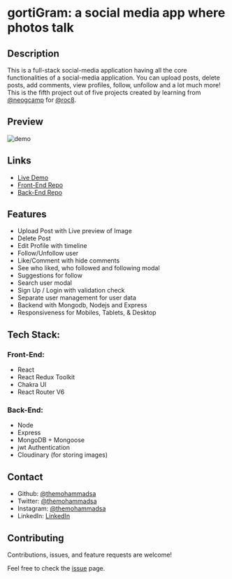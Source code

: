 
# gortiGram: a social media app where photos talk

## Description 
This is a full-stack social-media application having all the core functionalities of a social-media application. You can upload posts, delete posts, add comments, view profiles, follow, unfollow and a lot much more!   
This is the fifth project out of five projects created by learning from [@neogcamp](https://neog.camp/) for [@roc8](https://www.roc8.careers/).

## Preview 

![demo](/demo.gif)

## Links

- [Live Demo](https://gortigram.netlify.app/)
- [Front-End Repo](https://github.com/themohammadsa/gortiGram)
- [Back-End Repo](https://github.com/themohammadsa/gortiGram-backend)

## Features

- Upload Post with Live preview of Image
- Delete Post
- Edit Profile with timeline 
- Follow/Unfollow user 
- Like/Comment with hide comments
- See who liked, who followed and following modal
- Suggestions for follow
- Search user modal
- Sign Up / Login with validation check
- Separate user management for user data
- Backend with Mongodb, Nodejs and Express
- Responsiveness for Mobiles, Tablets, & Desktop

## Tech Stack:
### Front-End:

- React 
- React Redux Toolkit
- Chakra UI
- React Router V6

### Back-End:

- Node
- Express
- MongoDB + Mongoose
- jwt Authentication 
- Cloudinary (for storing images)

## Contact

- Github: [@themohammadsa](https://github.com/themohammadsa)
- Twitter: [@themohammadsa](https://twitter.com/themohammadsa)
- Instagram: [@themohammadsa](https://www.instagram.com/themohammadsa/)
- LinkedIn: [LinkedIn](https://www.linkedin.com/in/themohammadsa/)

## Contributing

Contributions, issues, and feature requests are welcome!   

Feel free to check the [issue](https://github.com/themohammadsa/gortiGram/issues/2) page.

